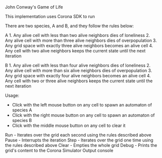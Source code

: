 John Conway's Game of Life

This implementation uses Corona SDK to run

There are two species, A and B, and they follow the rules below:

A
	1. Any alive cell with less than two alive neighbors dies of loneliness
	2. Any alive cell with more than three alive neighbors dies of overpopulation
	3. Any grid space with exactly three alive neighbors becomes an alive cell
	4. Any cell with two alive neighbors keeps the current state until the next iteration

	
B
	1. Any alive cell with less than four alive neighbors dies of loneliness
	2. Any alive cell with more than six alive neighbors dies of overpopulation
	3. Any grid space with exactly four alive neighbors becomes an alive cell
	4. Any cell with two or three alive neighbors keeps the current state until the next iteration
	
Usage:

- Click with the left mouse button on any cell to spawn an automaton of species A
- Click with the right mouse button on any cell to spawn an automaton of species B
- Click with the middle mouse button on any cell to clear it

Run - Iterates over the grid each second using the rules described above
Pause - Interrupts the iteration
Step - Iterates over the grid one time using the rules described above
Clear - Empties the whole grid
Debug - Prints the grid's content to the Corona Simulator Output console
